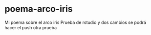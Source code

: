 # poema-arco-iris
Mi poema sobre el arco iris
Prueba de rstudio y dos cambios se podrá hacer el push
otra prueba

